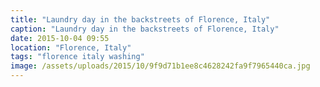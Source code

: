 ```yaml
---
title: "Laundry day in the backstreets of Florence, Italy"
caption: "Laundry day in the backstreets of Florence, Italy"
date: 2015-10-04 09:55
location: "Florence, Italy"
tags: "florence italy washing"
image: /assets/uploads/2015/10/9f9d71b1ee8c4628242fa9f7965440ca.jpg
---
```

